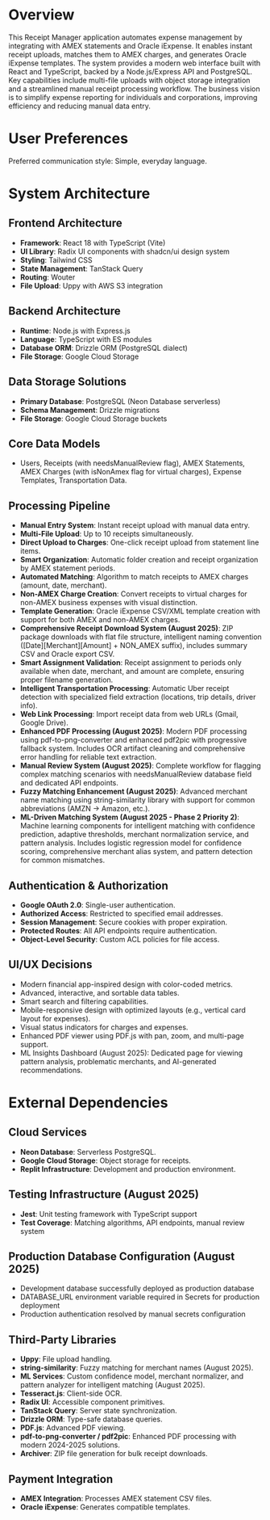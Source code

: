 # Overview

This Receipt Manager application automates expense management by integrating with AMEX statements and Oracle iExpense. It enables instant receipt uploads, matches them to AMEX charges, and generates Oracle iExpense templates. The system provides a modern web interface built with React and TypeScript, backed by a Node.js/Express API and PostgreSQL. Key capabilities include multi-file uploads with object storage integration and a streamlined manual receipt processing workflow. The business vision is to simplify expense reporting for individuals and corporations, improving efficiency and reducing manual data entry.

# User Preferences

Preferred communication style: Simple, everyday language.

# System Architecture

## Frontend Architecture
- **Framework**: React 18 with TypeScript (Vite)
- **UI Library**: Radix UI components with shadcn/ui design system
- **Styling**: Tailwind CSS
- **State Management**: TanStack Query
- **Routing**: Wouter
- **File Upload**: Uppy with AWS S3 integration

## Backend Architecture
- **Runtime**: Node.js with Express.js
- **Language**: TypeScript with ES modules
- **Database ORM**: Drizzle ORM (PostgreSQL dialect)
- **File Storage**: Google Cloud Storage

## Data Storage Solutions
- **Primary Database**: PostgreSQL (Neon Database serverless)
- **Schema Management**: Drizzle migrations
- **File Storage**: Google Cloud Storage buckets

## Core Data Models
- Users, Receipts (with needsManualReview flag), AMEX Statements, AMEX Charges (with isNonAmex flag for virtual charges), Expense Templates, Transportation Data.

## Processing Pipeline
- **Manual Entry System**: Instant receipt upload with manual data entry.
- **Multi-File Upload**: Up to 10 receipts simultaneously.
- **Direct Upload to Charges**: One-click receipt upload from statement line items.
- **Smart Organization**: Automatic folder creation and receipt organization by AMEX statement periods.
- **Automated Matching**: Algorithm to match receipts to AMEX charges (amount, date, merchant).
- **Non-AMEX Charge Creation**: Convert receipts to virtual charges for non-AMEX business expenses with visual distinction.
- **Template Generation**: Oracle iExpense CSV/XML template creation with support for both AMEX and non-AMEX charges.
- **Comprehensive Receipt Download System (August 2025)**: ZIP package downloads with flat file structure, intelligent naming convention ([Date][Merchant][Amount] + NON_AMEX suffix), includes summary CSV and Oracle export CSV.
- **Smart Assignment Validation**: Receipt assignment to periods only available when date, merchant, and amount are complete, ensuring proper filename generation.
- **Intelligent Transportation Processing**: Automatic Uber receipt detection with specialized field extraction (locations, trip details, driver info).
- **Web Link Processing**: Import receipt data from web URLs (Gmail, Google Drive).
- **Enhanced PDF Processing (August 2025)**: Modern PDF processing using pdf-to-png-converter and enhanced pdf2pic with progressive fallback system. Includes OCR artifact cleaning and comprehensive error handling for reliable text extraction.
- **Manual Review System (August 2025)**: Complete workflow for flagging complex matching scenarios with needsManualReview database field and dedicated API endpoints.
- **Fuzzy Matching Enhancement (August 2025)**: Advanced merchant name matching using string-similarity library with support for common abbreviations (AMZN → Amazon, etc.).
- **ML-Driven Matching System (August 2025 - Phase 2 Priority 2)**: Machine learning components for intelligent matching with confidence prediction, adaptive thresholds, merchant normalization service, and pattern analysis. Includes logistic regression model for confidence scoring, comprehensive merchant alias system, and pattern detection for common mismatches.

## Authentication & Authorization
- **Google OAuth 2.0**: Single-user authentication.
- **Authorized Access**: Restricted to specified email addresses.
- **Session Management**: Secure cookies with proper expiration.
- **Protected Routes**: All API endpoints require authentication.
- **Object-Level Security**: Custom ACL policies for file access.

## UI/UX Decisions
- Modern financial app-inspired design with color-coded metrics.
- Advanced, interactive, and sortable data tables.
- Smart search and filtering capabilities.
- Mobile-responsive design with optimized layouts (e.g., vertical card layout for expenses).
- Visual status indicators for charges and expenses.
- Enhanced PDF viewer using PDF.js with pan, zoom, and multi-page support.
- ML Insights Dashboard (August 2025): Dedicated page for viewing pattern analysis, problematic merchants, and AI-generated recommendations.

# External Dependencies

## Cloud Services
- **Neon Database**: Serverless PostgreSQL.
- **Google Cloud Storage**: Object storage for receipts.
- **Replit Infrastructure**: Development and production environment.

## Testing Infrastructure (August 2025)
- **Jest**: Unit testing framework with TypeScript support
- **Test Coverage**: Matching algorithms, API endpoints, manual review system

## Production Database Configuration (August 2025)
- Development database successfully deployed as production database
- DATABASE_URL environment variable required in Secrets for production deployment
- Production authentication resolved by manual secrets configuration

## Third-Party Libraries
- **Uppy**: File upload handling.
- **string-similarity**: Fuzzy matching for merchant names (August 2025).
- **ML Services**: Custom confidence model, merchant normalizer, and pattern analyzer for intelligent matching (August 2025).
- **Tesseract.js**: Client-side OCR.
- **Radix UI**: Accessible component primitives.
- **TanStack Query**: Server state synchronization.
- **Drizzle ORM**: Type-safe database queries.
- **PDF.js**: Advanced PDF viewing.
- **pdf-to-png-converter / pdf2pic**: Enhanced PDF processing with modern 2024-2025 solutions.
- **Archiver**: ZIP file generation for bulk receipt downloads.

## Payment Integration
- **AMEX Integration**: Processes AMEX statement CSV files.
- **Oracle iExpense**: Generates compatible templates.